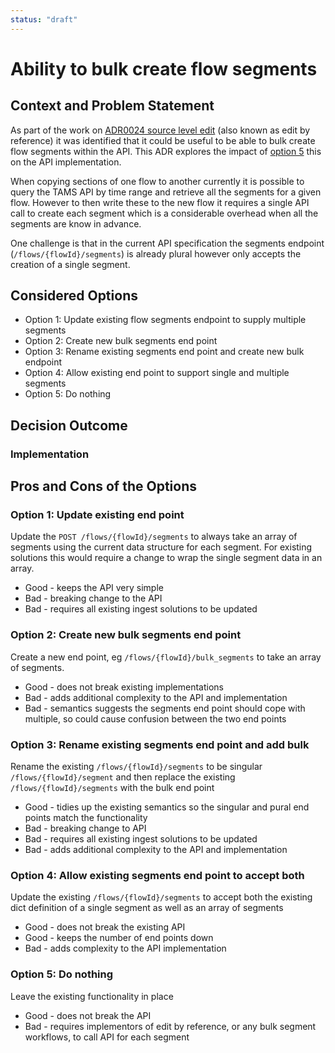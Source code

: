 ```yaml
---
status: "draft"
---
```

# Ability to bulk create flow segments

## Context and Problem Statement

As part of the work on [ADR0024 source level edit](https://github.com/bbc/tams/blob/main/docs/adr/0024-source-level-edit.md) (also known as edit by reference) it was identified that it could be useful to be able to bulk create flow segments within the API. This ADR explores the impact of [option 5](https://github.com/bbc/tams/blob/main/docs/adr/0024-source-level-edit.md#option-5-provide-an-endpoint-to-bulk-write-flow-segments) this on the API implementation. 

When copying sections of one flow to another currently it is possible to query the TAMS API by time range and retrieve all the segments for a given flow.  However to then write these to the new flow it requires a single API call to create each segment which is a considerable overhead when all the segments are know in advance.

One challenge is that in the current API specification the segments endpoint (`/flows/{flowId}/segments`) is already plural however only accepts the creation of a single segment.  

## Considered Options

- Option 1: Update existing flow segments endpoint to supply multiple segments
- Option 2: Create new bulk segments end point
- Option 3: Rename existing segments end point and create new bulk endpoint
- Option 4: Allow existing end point to support single and multiple segments
- Option 5: Do nothing


## Decision Outcome

### Implementation

## Pros and Cons of the Options

### Option 1: Update existing end point

Update the `POST /flows/{flowId}/segments` to always take an array of segments using the current data structure for each segment.  For existing solutions this would require a change to wrap the single segment data in an array.

* Good - keeps the API very simple
* Bad - breaking change to the API
* Bad - requires all existing ingest solutions to be updated

### Option 2: Create new bulk segments end point

Create a new end point, eg `/flows/{flowId}/bulk_segments` to take an array of segments.

* Good - does not break existing implementations
* Bad - adds additional complexity to the API and implementation
* Bad - semantics suggests the segments end point should cope with multiple, so could cause confusion between the two end points

### Option 3: Rename existing segments end point and add bulk

Rename the existing `/flows/{flowId}/segments` to be singular `/flows/{flowId}/segment` and then replace the existing `/flows/{flowId}/segments` with the bulk end point

* Good - tidies up the existing semantics so the singular and pural end points match the functionality
* Bad - breaking change to API
* Bad - requires all existing ingest solutions to be updated
* Bad - adds additional complexity to the API and implementation

### Option 4: Allow existing segments end point to accept both

Update the existing `/flows/{flowId}/segments` to accept both the existing dict definition of a single segment as well as an array of segments

* Good - does not break the existing API
* Good - keeps the number of end points down
* Bad - adds complexity to the API implementation

### Option 5: Do nothing

Leave the existing functionality in place

* Good - does not break the API
* Bad - requires implementors of edit by reference, or any bulk segment workflows, to call API for each segment
